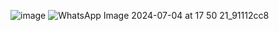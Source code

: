 ![image](https://github.com/Mogana004/code.Java/assets/92911280/724f3fb8-027a-4f04-8468-4484468a3da6)
![WhatsApp Image 2024-07-04 at 17 50 21_91112cc8](https://github.com/Mogana004/code.Java/assets/92911280/bc590c82-ffff-491d-a515-650dec894c17)
